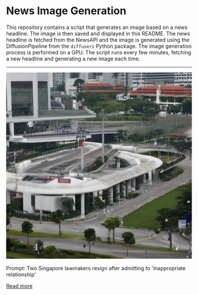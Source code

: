 # News Image Generation
This repository contains a script that generates an image based on a news headline. The image is then saved and displayed in this README.
The news headline is fetched from the NewsAPI and the image is generated using the DiffusionPipeline from the `diffusers` Python package. The image generation process is performed on a GPU.
The script runs every few minutes, fetching a new headline and generating a new image each time.

---

![Generated Image](image.png)

Prompt: Two Singapore lawmakers resign after admitting to 'inappropriate relationship'

[Read more](https://www.cnbc.com/2023/07/17/two-singapore-lawmakers-resign-after-admitting-to-inappropriate-relationship.html)